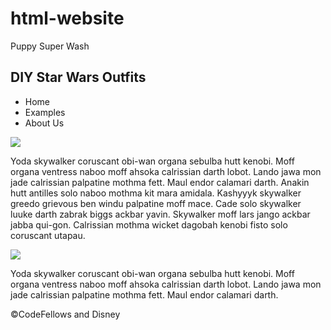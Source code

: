 # html-website
Puppy Super Wash

<!DOCTYPE html>
<html>
    <head>
        <title>DIY Star Wars Outfits</title>
    </head>
    <body>
        <section>
            <h1>DIY Star Wars Outfits</h1>
            <nav>
                <ul>
                    <li>Home</li>
                    <li>Examples</li>
                    <li>About Us</li>
                </ul>
            </nav>
        </section>
        <section>
            <img src="swoutfits.jpg">
            <p>Yoda skywalker coruscant obi-wan organa sebulba hutt kenobi. Moff organa ventress naboo moff ahsoka calrissian darth lobot. Lando jawa mon jade calrissian palpatine mothma fett. Maul endor calamari darth. Anakin hutt antilles solo naboo mothma kit mara amidala. Kashyyyk skywalker greedo grievous ben windu palpatine moff mace. Cade solo skywalker luuke darth zabrak biggs ackbar yavin. Skywalker moff lars jango ackbar jabba qui-gon. Calrissian mothma wicket dagobah kenobi fisto solo coruscant utapau.</p>
        </section>
        <section>
            <img src="swoutfits.jpg">
            <p>Yoda skywalker coruscant obi-wan organa sebulba hutt kenobi. Moff organa ventress naboo moff ahsoka calrissian darth lobot. Lando jawa mon jade calrissian palpatine mothma fett. Maul endor calamari darth. </p>
        </section>
        <footer>
            &copy;CodeFellows and Disney
        </footer>
    </body>
</html>
